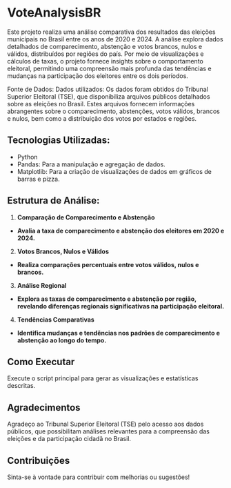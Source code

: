 # VoteAnalysisBR

Este projeto realiza uma análise comparativa dos resultados das eleições municipais no Brasil entre os anos de 2020 e 2024. A análise explora dados detalhados de comparecimento, abstenção e votos brancos, nulos e válidos, distribuídos por regiões do país. Por meio de visualizações e cálculos de taxas, o projeto fornece insights sobre o comportamento eleitoral, permitindo uma compreensão mais profunda das tendências e mudanças na participação dos eleitores entre os dois períodos.

Fonte de Dados:
Dados utilizados: Os dados foram obtidos do Tribunal Superior Eleitoral (TSE), que disponibiliza arquivos públicos detalhados sobre as eleições no Brasil. Estes arquivos fornecem informações abrangentes sobre o comparecimento, abstenções, votos válidos, brancos e nulos, bem como a distribuição dos votos por estados e regiões.

## Tecnologias Utilizadas:
- Python
- Pandas: Para a manipulação e agregação de dados.
- Matplotlib: Para a criação de visualizações de dados em gráficos de barras e pizza.

## Estrutura de Análise:
1. **Comparação de Comparecimento e Abstenção**
- **Avalia a taxa de comparecimento e abstenção dos eleitores em 2020 e 2024.**

2. **Votos Brancos, Nulos e Válidos**
- **Realiza comparações percentuais entre votos válidos, nulos e brancos.**

3. **Análise Regional**
- **Explora as taxas de comparecimento e abstenção por região, revelando diferenças regionais significativas na participação eleitoral.**

4. **Tendências Comparativas**
- **Identifica mudanças e tendências nos padrões de comparecimento e abstenção ao longo do tempo.**

## Como Executar
Execute o script principal para gerar as visualizações e estatísticas descritas.

## Agradecimentos
Agradeço ao Tribunal Superior Eleitoral (TSE) pelo acesso aos dados públicos, que possibilitam análises relevantes para a compreensão das eleições e da participação cidadã no Brasil.

## Contribuições
Sinta-se à vontade para contribuir com melhorias ou sugestões!

